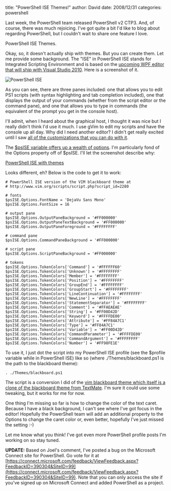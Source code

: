
title: "PowerShell ISE Themes!"
author: David
date: 2008/12/31
categories: powershell

Last week, the PowerShell team released PowerShell v2 CTP3. And, of course, there was much rejoicing. I've got quite a bit I'd like to blog about regarding PowerShell, but I couldn't wait to share one feature I love. 

PowerShell ISE Themes. 

Okay, so, it doesn't actually ship with themes. But you can create them. Let me provide some background. The "ISE" in PowerShell ISE stands for Integrated Scripting Environment and is based on the [upcoming WPF editor that will ship with Visual Studio 2010](http://blogs.msdn.com/powershell/archive/2008/10/31/powershell-ise-and-visual-studio.aspx). Here is a screenshot of it. 

![PowerShell ISE](http://www.mohundro.com/blog/content/binary/WindowsLiveWriter/PowerShellISEThemes_8295/image_4.png)

As you can see, there are three panes included: one that allows you to edit PS1 scripts (with syntax highlighting and tab completion included), one that displays the output of your commands (whether from the script editor or the command pane), and one that allows you to type in commands (the equivalent of the prompt you get in the console host). 

I'll admit, when I heard about the graphical host, I thought it was nice but I really didn't think I'd use it much. I use gVim to edit my scripts and have the console up all day. Why did I need another editor? I didn't get really excited until I saw [all of the customizations that you can do with it](http://get-powershell.com/category/ise/). 

The [$psISE variable offers up a wealth of options](http://blogs.msdn.com/powershell/archive/2008/12/29/powershell-ise-can-do-a-lot-more-than-you-think.aspx). I'm particularly fond of the Options property off of $psISE. I'll let the screenshot describe why: 

[PowerShell ISE with themes](http://www.mohundro.com/blog/content/binary/WindowsLiveWriter/PowerShellISEThemes_8295/image_6.png)

Looks different, eh? Below is the code to get it to work:

    # PowerShell ISE version of the VIM blackboard theme at 
    # http://www.vim.org/scripts/script.php?script_id=2280

    # fonts
    $psISE.Options.FontName = 'DejaVu Sans Mono'
    $psISE.Options.FontSize = 16

    # output pane
    $psISE.Options.OutputPaneBackground = '#FF000000'
    $psISE.Options.OutputPaneTextBackground = '#FF000000'
    $psISE.Options.OutputPaneForeground = '#FFFFFFFF'

    # command pane
    $psISE.Options.CommandPaneBackground = '#FF000000'

    # script pane
    $psISE.Options.ScriptPaneBackground = '#FF000000'

    # tokens
    $psISE.Options.TokenColors['Command'] = '#FFFFFF60'
    $psISE.Options.TokenColors['Unknown'] = '#FFFFFFFF'
    $psISE.Options.TokenColors['Member'] = '#FFFFFFFF'
    $psISE.Options.TokenColors['Position'] = '#FFFFFFFF'
    $psISE.Options.TokenColors['GroupEnd'] = '#FFFFFFFF'
    $psISE.Options.TokenColors['GroupStart'] = '#FFFFFFFF'
    $psISE.Options.TokenColors['LineContinuation'] = '#FFFFFFFF'
    $psISE.Options.TokenColors['NewLine'] = '#FFFFFFFF'
    $psISE.Options.TokenColors['StatementSeparator'] = '#FFFFFFFF'
    $psISE.Options.TokenColors['Comment'] = '#FFAEAEAE'
    $psISE.Options.TokenColors['String'] = '#FF00D42D'
    $psISE.Options.TokenColors['Keyword'] = '#FFFFDE00'
    $psISE.Options.TokenColors['Attribute'] = '#FF84A7C1'
    $psISE.Options.TokenColors['Type'] = '#FF84A7C1'
    $psISE.Options.TokenColors['Variable'] = '#FF00D42D'
    $psISE.Options.TokenColors['CommandParameter'] = '#FFFFDE00'
    $psISE.Options.TokenColors['CommandArgument'] = '#FFFFFFFF'
    $psISE.Options.TokenColors['Number'] = '#FF98FE1E'

To use it, I just dot the script into my PowerShell ISE profile (see the $profile variable while in PowerShell ISE) like so (where ./Themes/blackboard.ps1 is the path to the blackboard theme):

    . ./Themes/blackboard.ps1

The script is a conversion I did of the [vim blackboard theme which itself is a clone of the blackboard theme from TextMate](http://www.vim.org/scripts/script.php?script_id=2280). I'm sure it could use some tweaking, but it works for me for now.

One thing I'm missing so far is how to change the color of the text caret. Because I have a black background, I can't see where I've got focus in the editor! Hopefully the PowerShell team will add an additional property to the Options to change the caret color or, even better, hopefully I've just missed the setting :-)

Let me know what you think! I've got even more PowerShell profile posts I'm working on so stay tuned.

**UPDATE:** Based on Joel's comment, I've posted a bug on the Microsoft Connect site for PowerShell. Go vote for it at [https://connect.microsoft.com/feedback/ViewFeedback.aspx?FeedbackID=390304&SiteID=99](https://connect.microsoft.com/feedback/ViewFeedback.aspx?FeedbackID=390304&SiteID=99). Note that you can only access the site if you've signed up on Microsoft Connect and added PowerShell as a project.

